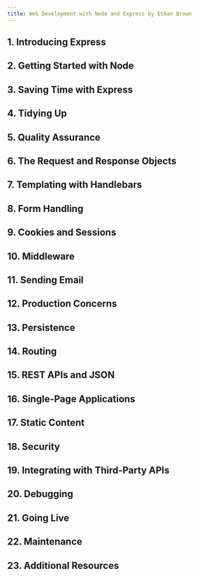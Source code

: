 ```yaml
---
title: Web Development with Node and Express by Ethan Brown
---
```


## 1. Introducing Express

## 2. Getting Started with Node

## 3. Saving Time with Express

## 4. Tidying Up

## 5. Quality Assurance

## 6. The Request and Response Objects

## 7. Templating with Handlebars

## 8. Form Handling

## 9. Cookies and Sessions

## 10. Middleware

## 11. Sending Email

## 12. Production Concerns

## 13. Persistence

## 14. Routing

## 15. REST APIs and JSON

## 16. Single-Page Applications

## 17. Static Content

## 18. Security

## 19. Integrating with Third-Party APIs

## 20. Debugging

## 21. Going Live

## 22. Maintenance

## 23. Additional Resources

